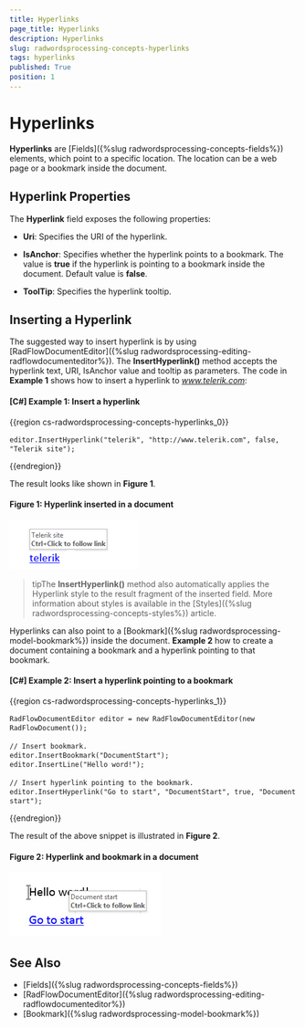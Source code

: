 ```yaml
---
title: Hyperlinks
page_title: Hyperlinks
description: Hyperlinks
slug: radwordsprocessing-concepts-hyperlinks
tags: hyperlinks
published: True
position: 1
---
```


# Hyperlinks



__Hyperlinks__ are [Fields]({%slug radwordsprocessing-concepts-fields%}) elements, which point to a specific location. The location can be a web page or a bookmark inside the document.
      

## Hyperlink Properties

The __Hyperlink__ field exposes the following properties:
        

* __Uri__: Specifies the URI of the hyperlink.           

* __IsAnchor__: Specifies whether the hyperlink points to a bookmark. The value is __true__ if the hyperlink is pointing to a bookmark inside the document. Default value is __false__.          

* __ToolTip__: Specifies the hyperlink tooltip.
            

## Inserting a Hyperlink

The suggested way to insert hyperlink is by using [RadFlowDocumentEditor]({%slug radwordsprocessing-editing-radflowdocumenteditor%}). The __InsertHyperlink()__ method accepts the hyperlink text, URI, IsAnchor value and tooltip as parameters. The code in __Example 1__ shows how to insert a hyperlink to *www.telerik.com*:
        

#### __[C#] Example 1: Insert a hyperlink__

{{region cs-radwordsprocessing-concepts-hyperlinks_0}}
	            
	editor.InsertHyperlink("telerik", "http://www.telerik.com", false, "Telerik site");
{{endregion}}



The result looks like shown in __Figure 1__.

#### Figure 1: Hyperlink inserted in a document
![Rad Words Processing Concepts Hyperlinks 01](images/RadWordsProcessing_Concepts_Hyperlinks_01.png)

>tipThe  __InsertHyperlink()__ method also automatically applies the Hyperlink style to the result fragment of the inserted  field. More information about styles is available in the [Styles]({%slug radwordsprocessing-concepts-styles%}) article.
          

Hyperlinks can also point to a [Bookmark]({%slug radwordsprocessing-model-bookmark%}) inside the document. __Example 2__ how to create a document containing a bookmark and a hyperlink pointing to that bookmark.
        

#### __[C#] Example 2: Insert a hyperlink pointing to a bookmark__

{{region cs-radwordsprocessing-concepts-hyperlinks_1}}
	            
	RadFlowDocumentEditor editor = new RadFlowDocumentEditor(new RadFlowDocument());
	            
	// Insert bookmark.
	editor.InsertBookmark("DocumentStart");
	editor.InsertLine("Hello word!");
	            
	// Insert hyperlink pointing to the bookmark.
	editor.InsertHyperlink("Go to start", "DocumentStart", true, "Document start");
{{endregion}}



The result of the above snippet is illustrated in __Figure 2__.

#### Figure 2: Hyperlink and bookmark in a document
  ![Rad Words Processing Concepts Hyperlinks 02](images/RadWordsProcessing_Concepts_Hyperlinks_02.png)

## See Also

 * [Fields]({%slug radwordsprocessing-concepts-fields%})
 * [RadFlowDocumentEditor]({%slug radwordsprocessing-editing-radflowdocumenteditor%})
 * [Bookmark]({%slug radwordsprocessing-model-bookmark%})
